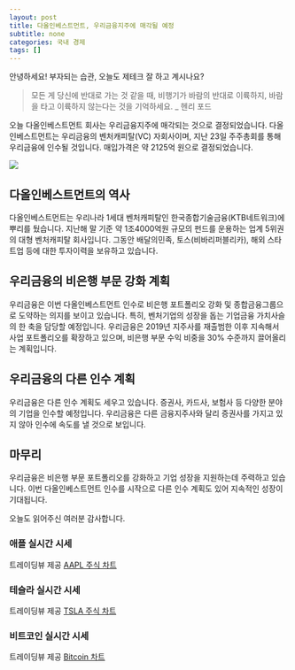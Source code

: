 ```yaml
---
layout: post
title: 다올인베스트먼트, 우리금융지주에 매각될 예정
subtitle: none
categories: 국내 경제
tags: []
---
```


안녕하세요! 부자되는 습관, 오늘도 제테크 잘 하고 계시나요?

> 모든 게 당신에 반대로 가는 것 같을 때, 비행기가 바람의 반대로 이륙하지, 바람을 타고 이륙하지 않는다는 것을 기억하세요. _ 헨리 포드



오늘 다올인베스트먼트 회사는 우리금융지주에 매각되는 것으로 결정되었습니다. 다올인베스트먼트는 우리금융의 벤처캐피탈(VC) 자회사이며, 지난 23일 주주총회를 통해 우리금융에 인수될 것입니다. 매입가격은 약 2125억 원으로 결정되었습니다.



![](https://source.unsplash.com/800x450/?luxury)

##  다올인베스트먼트의 역사
다올인베스트먼트는 우리나라 1세대 벤처캐피탈인 한국종합기술금융(KTB네트워크)에 뿌리를 뒀습니다. 지난해 말 기준 약 1조4000억원 규모의 펀드를 운용하는 업계 5위권의 대형 벤처캐피탈 회사입니다. 그동안 배달의민족, 토스(비바리퍼블리카), 해외 스타트업 등에 대한 투자이력을 보유하고 있습니다.

## 우리금융의 비은행 부문 강화 계획
우리금융은 이번 다올인베스트먼트 인수로 비은행 포트폴리오 강화 및 종합금융그룹으로 도약하는 의지를 보이고 있습니다. 특히, 벤처기업의 성장을 돕는 기업금융 가치사슬의 한 축을 담당할 예정입니다. 우리금융은 2019년 지주사를 재출범한 이후 지속해서 사업 포트폴리오를 확장하고 있으며, 비은행 부문 수익 비중을 30% 수준까지 끌어올리는 계획입니다.

## 우리금융의 다른 인수 계획
우리금융은 다른 인수 계획도 세우고 있습니다. 증권사, 카드사, 보험사 등 다양한 분야의 기업을 인수할 예정입니다. 우리금융은 다른 금융지주사와 달리 증권사를 가지고 있지 않아 인수에 속도를 낼 것으로 보입니다.

## 마무리
우리금융은 비은행 부문 포트폴리오를 강화하고 기업 성장을 지원하는데 주력하고 있습니다. 이번 다올인베스트먼트 인수를 시작으로 다른 인수 계획도 있어 지속적인 성장이 기대됩니다.

오늘도 읽어주신 여러분 감사합니다.

### 애플 실시간 시세


<!-- TradingView Widget BEGIN -->
<div class="tradingview-widget-container">
  <div id="tradingview_6a264"></div>
  <div class="tradingview-widget-copyright">트레이딩뷰 제공 <a href="https://kr.tradingview.com/symbols/NASDAQ-AAPL/" rel="noopener" target="_blank"><span class="blue-text">AAPL 주식 차트</span></a></div>
  <script type="text/javascript" src="https://s3.tradingview.com/tv.js"></script>
  <script type="text/javascript">
  new TradingView.widget(
  {
  "autosize": true,
  "symbol": "NASDAQ:AAPL",
  "interval": "D",
  "timezone": "Asia/Seoul",
  "theme": "light",
  "style": "1",
  "locale": "kr",
  "toolbar_bg": "#f1f3f6",
  "enable_publishing": false,
  "hide_top_toolbar": true,
  "hide_legend": true,
  "save_image": false,
  "container_id": "tradingview_6a264"
}
  );
  </script>
</div>
<!-- TradingView Widget END -->


### 테슬라 실시간 시세


<!-- TradingView Widget BEGIN -->
<div class="tradingview-widget-container">
  <div id="tradingview_39d77"></div>
  <div class="tradingview-widget-copyright">트레이딩뷰 제공 <a href="https://kr.tradingview.com/symbols/NASDAQ-TSLA/" rel="noopener" target="_blank"><span class="blue-text">TSLA 주식 차트</span></a></div>
  <script type="text/javascript" src="https://s3.tradingview.com/tv.js"></script>
  <script type="text/javascript">
  new TradingView.widget(
  {
  "autosize": true,
  "symbol": "NASDAQ:TSLA",
  "interval": "D",
  "timezone": "Asia/Seoul",
  "theme": "light",
  "style": "1",
  "locale": "kr",
  "toolbar_bg": "#f1f3f6",
  "enable_publishing": false,
  "hide_top_toolbar": true,
  "hide_legend": true,
  "save_image": false,
  "container_id": "tradingview_39d77"
}
  );
  </script>
</div>
<!-- TradingView Widget END -->


### 비트코인 실시간 시세


<!-- TradingView Widget BEGIN -->
<div class="tradingview-widget-container">
  <div id="tradingview_3f91e"></div>
  <div class="tradingview-widget-copyright">트레이딩뷰 제공 <a href="https://kr.tradingview.com/symbols/BTCUSD/?exchange=BITSTAMP" rel="noopener" target="_blank"><span class="blue-text">Bitcoin 차트</span></a></div>
  <script type="text/javascript" src="https://s3.tradingview.com/tv.js"></script>
  <script type="text/javascript">
  new TradingView.widget(
  {
  "autosize": true,
  "symbol": "BITSTAMP:BTCUSD",
  "interval": "D",
  "timezone": "Asia/Seoul",
  "theme": "light",
  "style": "1",
  "locale": "kr",
  "toolbar_bg": "#f1f3f6",
  "enable_publishing": false,
  "hide_top_toolbar": true,
  "hide_legend": true,
  "save_image": false,
  "container_id": "tradingview_3f91e"
}
  );
  </script>
</div>
<!-- TradingView Widget END -->

